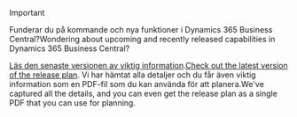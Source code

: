> [!IMPORTANT]
>
> <span data-ttu-id="41a7b-101">Funderar du på kommande och nya funktioner i Dynamics 365 Business Central?</span><span class="sxs-lookup"><span data-stu-id="41a7b-101">Wondering about upcoming and recently released capabilities in Dynamics 365 Business Central?</span></span>
>
> <span data-ttu-id="41a7b-102">[Läs den senaste versionen av viktig information](/business-applications-release-notes/April19/dynamics365-business-central/).</span><span class="sxs-lookup"><span data-stu-id="41a7b-102">[Check out the latest version of the release plan](/business-applications-release-notes/April19/dynamics365-business-central/).</span></span> <span data-ttu-id="41a7b-103">Vi har hämtat alla detaljer och du får även viktig information som en PDF-fil som du kan använda för att planera.</span><span class="sxs-lookup"><span data-stu-id="41a7b-103">We've captured all the details, and you can even get the release plan as a single PDF that you can use for planning.</span></span>  

